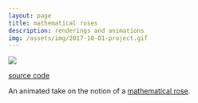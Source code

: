 ```yaml
---
layout: page
title: mathematical roses
description: renderings and animations
img: /assets/img/2017-10-01-project.gif
---
```


<img class="col three" src="{{ site.baseurl }}/assets/img/2017-10-01-project.gif">

[source code](https://editor.p5js.org/spookyfox/sketches/SkoykRRCW)

An animated take on the notion of a [mathematical rose](https://en.wikipedia.org/wiki/Rose_(mathematics)).
